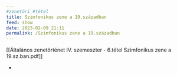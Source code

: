 ```yaml
---
#zenetöri #tétel
title: Szimfonikus zene a 19.században
feed: show
date: 2023-02-09 21:11
permalink: /Szimfonikus zene a 19.században
---
```


[[Általános zenetörténet IV. szemeszter - 6.tétel Szimfonikus zene a 19.sz.ban.pdf]]

- 
